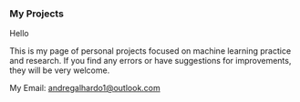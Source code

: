 ### My Projects

Hello

This is my page of personal projects focused on machine learning practice and research. If you find any errors or have suggestions for improvements, they will be very welcome.

My Email: andregalhardo1@outlook.com

